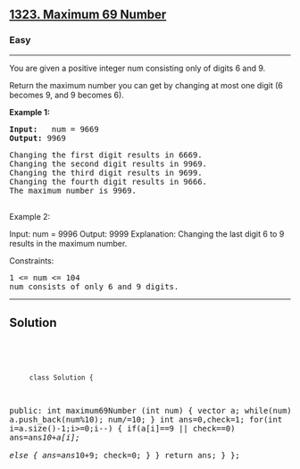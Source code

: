 
<h2><a href="https://leetcode.com/problems/maximum-69-number/description/">1323. Maximum 69 Number</a></h2>
<h3>Easy</h3>
<hr>
<div><p>
You are given a positive integer num consisting only of digits 6 and 9.

Return the maximum number you can get by changing at most one digit (6 becomes 9, and 9 becomes 6).

 
</p>


<p><strong>Example 1:</strong></p>
<pre><strong>Input:</strong>   num = 9669
<strong>Output:</strong> 9969
</pre>
<pre>
Changing the first digit results in 6669.
Changing the second digit results in 9969.
Changing the third digit results in 9699.
Changing the fourth digit results in 9666.
The maximum number is 9969.
  </pre>
  
Example 2:

Input: num = 9996
Output: 9999
Explanation: Changing the last digit 6 to 9 results in the maximum number.

Constraints:
<pre>
1 <= num <= 104
num consists of only 6 and 9 digits.
</pre>
<hr>
 <h2><strong><b>Solution</b></strong></h2>
 <br>
 <pre>
 
         class Solution {
public:
    int maximum69Number (int num) {
        vector<int> a;
        while(num)
        {
            a.push_back(num%10);
            num/=10;
        }
        int ans=0,check=1;
        for(int i=a.size()-1;i>=0;i--)
        {
            if(a[i]==9 || check==0)
           ans=ans*10+a[i];  
            else {
                ans=ans*10+9;
                check=0;
            }
        }
        return ans;
    }
};
          
 </pre>

